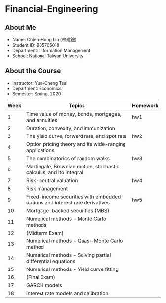 # Financial-Engineering

## About Me
- Name: Chien-Hung Lin (林建鋐)
- Student ID: B05705018
- Department: Information Management
- School: National Taiwan University

## About the Course
- Instructor: Yun-Cheng Tsai
- Department: Economics
- Semester: Spring, 2020

| Week | Topics | Homework |
| ---- | ------ | -------- |
| 1 | Time value of money, bonds, mortgages, and annuities | hw1 |
| 2 | Duration, convexity, and immunization |  |
| 3 | The yield curve, forward rate, and spot rate | hw2 |
| 4 | Option pricing theory and its wide-ranging applications |  |
| 5 | The combinatorics of random walks | hw3 |
| 6 | Martingale, Brownian motion, stochastic calculus, and Ito integral |  |
| 7 | Risk-neutral valuation | hw4 |
| 8 | Risk management |  |
| 9 | Fixed-income securities with embedded options and interest rate derivatives | hw5 |
| 10 | Mortgage-backed securities (MBS) |  |
| 11 | Numerical methods - Monte Carlo methods |  |
| 12 | (Midterm Exam) |  |
| 13 | Numerical methods - Quasi-Monte Carlo method |  |
| 14 | Numerical methods - Solving partial differential equations |  |
| 15 | Numerical methods - Yield curve fitting |  |
| 16 | (Final Exam) |  |
| 17 | GARCH models |  |
| 18 | Interest rate models and calibration |  |